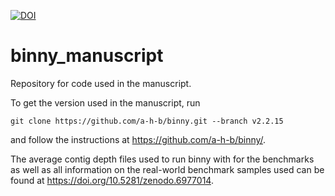 [![DOI](https://zenodo.org/badge/DOI/10.5281/zenodo.6977014.svg)](https://doi.org/10.5281/zenodo.6977014)

# binny_manuscript
Repository for code used in the manuscript.

To get the version used in the manuscript, run
```
git clone https://github.com/a-h-b/binny.git --branch v2.2.15
```
and follow the instructions at https://github.com/a-h-b/binny/.

The average contig depth files used to run binny with for the benchmarks as well as all information on 
the real-world benchmark samples used can be found at https://doi.org/10.5281/zenodo.6977014.
